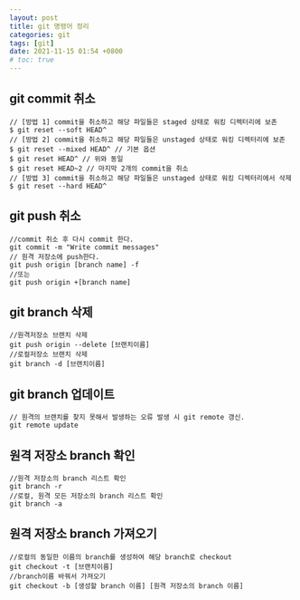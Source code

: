 ```yaml
---
layout: post
title: git 명령어 정리
categories: git
tags: [git]
date: 2021-11-15 01:54 +0800
# toc: true
---
```


## git commit 취소

    // [방법 1] commit을 취소하고 해당 파일들은 staged 상태로 워킹 디렉터리에 보존
    $ git reset --soft HEAD^
    // [방법 2] commit을 취소하고 해당 파일들은 unstaged 상태로 워킹 디렉터리에 보존
    $ git reset --mixed HEAD^ // 기본 옵션
    $ git reset HEAD^ // 위와 동일
    $ git reset HEAD~2 // 마지막 2개의 commit을 취소
    // [방법 3] commit을 취소하고 해당 파일들은 unstaged 상태로 워킹 디렉터리에서 삭제
    $ git reset --hard HEAD^

## git push 취소

    //commit 취소 후 다시 commit 한다.
    git commit -m "Write commit messages"
    // 원격 저장소에 push한다.
    git push origin [branch name] -f
    //또는
    git push origin +[branch name]

## git branch 삭제

    //원격저장소 브랜치 삭제
    git push origin --delete [브랜치이름]
    //로컬저장소 브랜치 삭제
    git branch -d [브랜치이름]

## git branch 업데이트

    // 원격의 브랜치를 찾지 못해서 발생하는 오류 발생 시 git remote 갱신.
    git remote update

## 원격 저장소 branch 확인

    //원격 저장소의 branch 리스트 확인
    git branch -r
    //로컬, 원격 모든 저장소의 branch 리스트 확인
    git branch -a

## 원격 저장소 branch 가져오기

    //로컬의 동일한 이름의 branch를 생성하여 해당 branch로 checkout
    git checkout -t [브랜치이름]
    //branch이름 바꿔서 가져오기
    git checkout -b [생성할 branch 이름] [원격 저장소의 branch 이름]
